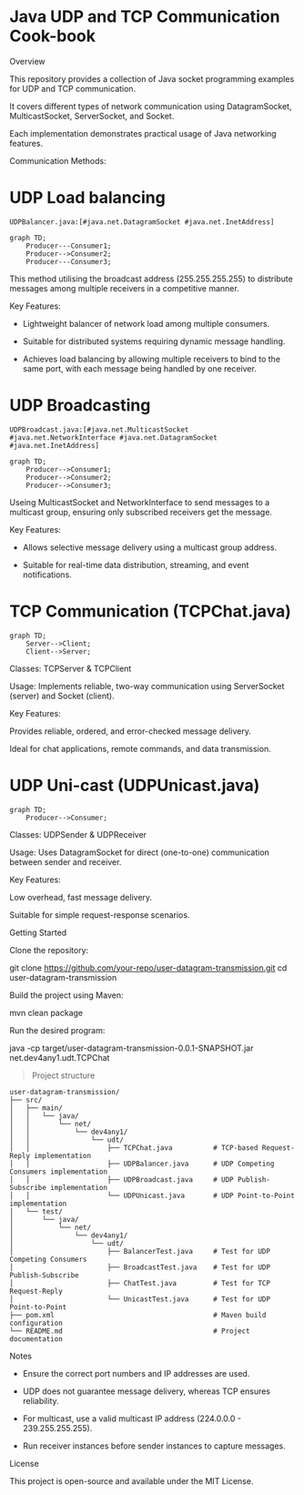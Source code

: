 # Java UDP and TCP Communication Cook-book

Overview

This repository provides a collection of Java socket programming examples for UDP and TCP communication.

It covers different types of network communication using DatagramSocket, MulticastSocket, ServerSocket, and Socket. 

Each implementation demonstrates practical usage of Java networking features.

Communication Methods:

# UDP Load balancing 

`UDPBalancer.java:[#java.net.DatagramSocket #java.net.InetAddress]`

```mermaid
graph TD;
    Producer---Consumer1;
    Producer-->Consumer2;
    Producer---Consumer3;
```

This method utilising the broadcast address (255.255.255.255) to distribute messages among multiple receivers in a competitive manner.

Key Features:

* Lightweight balancer of network load among multiple consumers.

* Suitable for distributed systems requiring dynamic message handling.

* Achieves load balancing by allowing multiple receivers to bind to the same port, with each message being handled by one receiver.

# UDP Broadcasting

`UDPBroadcast.java:[#java.net.MulticastSocket #java.net.NetworkInterface #java.net.DatagramSocket #java.net.InetAddress]`

```mermaid
graph TD;
    Producer-->Consumer1;
    Producer-->Consumer2;
    Producer-->Consumer3;
```

Useing MulticastSocket and NetworkInterface to send messages to a multicast group, ensuring only subscribed receivers get the message.

Key Features:

* Allows selective message delivery using a multicast group address.

* Suitable for real-time data distribution, streaming, and event notifications.

# TCP Communication (TCPChat.java)

```mermaid
graph TD;
    Server-->Client;
    Client-->Server;
```

Classes: TCPServer & TCPClient

Usage: Implements reliable, two-way communication using ServerSocket (server) and Socket (client).

Key Features:

Provides reliable, ordered, and error-checked message delivery.

Ideal for chat applications, remote commands, and data transmission.

# UDP Uni-cast (UDPUnicast.java)

```mermaid
graph TD;
    Producer-->Consumer;
```

Classes: UDPSender & UDPReceiver

Usage: Uses DatagramSocket for direct (one-to-one) communication between sender and receiver.

Key Features:

Low overhead, fast message delivery.

Suitable for simple request-response scenarios.

Getting Started

Clone the repository:

git clone https://github.com/your-repo/user-datagram-transmission.git
cd user-datagram-transmission

Build the project using Maven:

mvn clean package

Run the desired program:

java -cp target/user-datagram-transmission-0.0.1-SNAPSHOT.jar net.dev4any1.udt.TCPChat

> Project structure

```
user-datagram-transmission/
├── src/
│   ├── main/
│   │   └── java/
│   │       └── net/
│   │           └── dev4any1/
│   │               └── udt/
│   │                   ├── TCPChat.java          # TCP-based Request-Reply implementation
│   │                   ├── UDPBalancer.java      # UDP Competing Consumers implementation
│   │                   ├── UDPBroadcast.java     # UDP Publish-Subscribe implementation
│   │                   └── UDPUnicast.java       # UDP Point-to-Point implementation
│   └── test/
│       └── java/
│           └── net/
│               └── dev4any1/
│                   └── udt/
│                       ├── BalancerTest.java     # Test for UDP Competing Consumers
│                       ├── BroadcastTest.java    # Test for UDP Publish-Subscribe
│                       ├── ChatTest.java         # Test for TCP Request-Reply
│                       └── UnicastTest.java      # Test for UDP Point-to-Point
├── pom.xml                                       # Maven build configuration
└── README.md                                     # Project documentation
```

Notes

* Ensure the correct port numbers and IP addresses are used.

* UDP does not guarantee message delivery, whereas TCP ensures reliability.

* For multicast, use a valid multicast IP address (224.0.0.0 - 239.255.255.255).

* Run receiver instances before sender instances to capture messages.

License

This project is open-source and available under the MIT License.